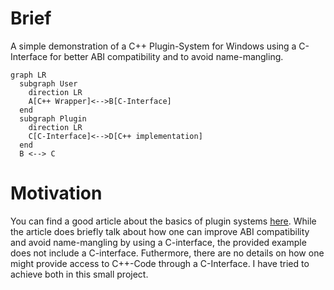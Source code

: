 # Brief

A simple demonstration of a C++ Plugin-System for Windows using a C-Interface for better ABI compatibility and to avoid name-mangling. 

```mermaid
graph LR
  subgraph User
    direction LR
    A[C++ Wrapper]<-->B[C-Interface]
  end
  subgraph Plugin
    direction LR
    C[C-Interface]<-->D[C++ implementation]
  end
  B <--> C
```

# Motivation

You can find a good article about the basics of plugin systems [here](https://cplusplus.com/articles/48TbqMoL/). While the article does briefly talk about how one can improve ABI compatibility and avoid name-mangling by using a C-interface, the provided example does not include a C-interface. Futhermore, there are no details on how one might provide access to C++-Code through a C-Interface. I have tried to achieve both in this small project.
